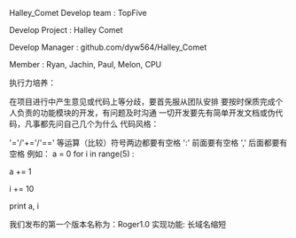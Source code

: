 Halley_Comet
Develop team : TopFive

Develop Project : Halley Comet

Develop Manager : github.com/dyw564/Halley_Comet

Member : Ryan, Jachin, Paul, Melon, CPU

执行力培养：

在项目进行中产生意见或代码上等分歧，要首先服从团队安排
要按时保质完成个人负责的功能模块的开发，有问题及时沟通
一切开发要先有简单开发文档或伪代码，凡事都先问自己几个为什么
代码风格：

'='/'+='/'==' 等运算（比较）符号两边都要有空格
':' 前面要有空格
',' 后面都要有空格 例如： a = 0
for i in range(5) :

a += 1

i += 10

print a, i


我们发布的第一个版本名称为：Roger1.0
实现功能:
    长域名缩短

